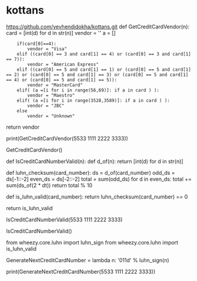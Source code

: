 # kottans
https://github.com/yevhendidokha/kottans.git
def GetCreditCardVendor(n):
card = [int(d) for d in str(n)]
vendor = ''
a = []

		if(card[0]==4):
			vendor = "Visa" 
		elif ((card[0] == 3 and card[1] == 4) or (card[0] == 3 and card[1] == 7)):	
			vendor = "American Express"	
		elif ((card[0] == 5 and card[1] == 1) or (card[0] == 5 and card[1] == 2) or (card[0] == 5 and card[1] == 3) or (card[0] == 5 and card[1] == 4) or (card[0] == 5 and card[1] == 5)):
			vendor = "MasterCard" 
        elif( (a =[i for i in range(56,69)]: if a in card )	):	
			vendor = "Maestro"	
		elif( (a =[i for i in range(3528,3589)]: if a in card )	):	
			vendor = "JBC"	
		else 
		    vendor = "Unknown"
return vendor

print(GetCreditCardVendor(5533 1111 2222 3333))

GetCreditCardVendor()

def IsCreditCardNumberValid(n):
def d_of(n):
    return [int(d) for d in str(n)]

def luhn_checksum(card_number):
    ds = d_of(card_number)
    odd_ds = ds[-1::-2]
    even_ds = ds[-2::-2]
    total = sum(odd_ds)
    for d in even_ds:
        total += sum(ds_of(2 * dt))
    return total % 10

def is_luhn_valid(card_number):
    return luhn_checksum(card_number) == 0

return is_luhn_valid

IsCreditCardNumberValid(5533 1111 2222 3333)

IsCreditCardNumberValid()

from wheezy.core.luhn import luhn_sign
from wheezy.core.luhn import is_luhn_valid
 
GenerateNextCreditCardNumber = lambda n: '011d' % luhn_sign(n)

 
print(GenerateNextCreditCardNumber(5533 1111 2222 3333))
